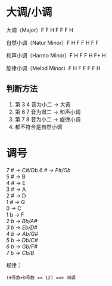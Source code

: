 # 大调/小调
大调（Major）F F H F F F H

自然小调（Natur Minor）F H F F H F F

和声小调（Harmo Minor）F H F F H F+ H

旋律小调（Melod Minor）F H F F F F H

## 判断方法

1. 第 3 4 音为小二 -> 大调
2. 第 6 7 音为增二 -> 和声小调
3. 第 7 8 音为小二 -> 旋律小调
4. 都不符合是自然小调


# 调号
*7 # -> C#/Db*
*6 # -> F#/Gb*  
5 # -> B  
4 # -> E  
3 # -> A  
2 # -> D  
1 # -> G  
0   -> C  
1 b -> F  
*2 b -> Bb/A#*  
*3 b -> Eb/D#*  
*4 b -> Ab/G#*  
*5 b -> Db/C#*  
*6 b -> Gb/F#*  
*7 b -> Cb/B*

规律：

```
(#号数+b号数 == 12) ==> 同调
```
